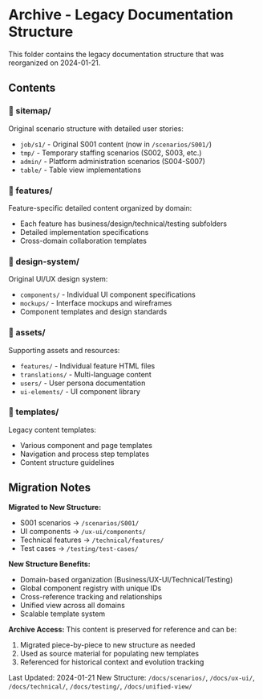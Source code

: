# Archive - Legacy Documentation Structure

This folder contains the legacy documentation structure that was reorganized on 2024-01-21.

## Contents

### 📁 sitemap/
Original scenario structure with detailed user stories:
- `job/s1/` - Original S001 content (now in `/scenarios/S001/`)
- `tmp/` - Temporary staffing scenarios (S002, S003, etc.)
- `admin/` - Platform administration scenarios (S004-S007)
- `table/` - Table view implementations

### 📁 features/
Feature-specific detailed content organized by domain:
- Each feature has business/design/technical/testing subfolders
- Detailed implementation specifications
- Cross-domain collaboration templates

### 📁 design-system/
Original UI/UX design system:
- `components/` - Individual UI component specifications
- `mockups/` - Interface mockups and wireframes
- Component templates and design standards

### 📁 assets/
Supporting assets and resources:
- `features/` - Individual feature HTML files
- `translations/` - Multi-language content
- `users/` - User persona documentation
- `ui-elements/` - UI component library

### 📁 templates/
Legacy content templates:
- Various component and page templates
- Navigation and process step templates
- Content structure guidelines

## Migration Notes

**Migrated to New Structure:**
- S001 scenarios → `/scenarios/S001/`
- UI components → `/ux-ui/components/`
- Technical features → `/technical/features/`
- Test cases → `/testing/test-cases/`

**New Structure Benefits:**
- Domain-based organization (Business/UX-UI/Technical/Testing)
- Global component registry with unique IDs
- Cross-reference tracking and relationships
- Unified view across all domains
- Scalable template system

**Archive Access:**
This content is preserved for reference and can be:
1. Migrated piece-by-piece to new structure as needed
2. Used as source material for populating new templates
3. Referenced for historical context and evolution tracking

Last Updated: 2024-01-21
New Structure: `/docs/scenarios/`, `/docs/ux-ui/`, `/docs/technical/`, `/docs/testing/`, `/docs/unified-view/`
